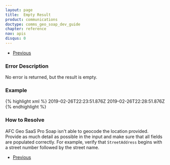 ```yaml
---
layout: page
title:  Empty Result
product: communications
doctype: comms_geo_soap_dev_guide
chapter: reference
nav: apis
disqus: 0
---
```


<ul class="pager">
  <li class="previous"><a href="/communications/dev-guide_geo_soap/reference/errors/"><i class="glyphicon glyphicon-chevron-left"></i>Previous</a></li>
</ul>

<h3>Error Description</h3>
No error is returned, but the result is empty.

<h3>Example</h3>
{% highlight xml %}
<s:Envelope xmlns:s="http://schemas.xmlsoap.org/soap/envelope/" xmlns:u="http://docs.oasis-open.org/wss/2004/01/oasis-200401-wss-wssecurity-utility-1.0.xsd">
    <s:Header>
        <o:Security s:mustUnderstand="1" xmlns:o="http://docs.oasis-open.org/wss/2004/01/oasis-200401-wss-wssecurity-secext-1.0.xsd">
            <u:Timestamp u:Id="_0">
                <u:Created>2019-02-26T22:23:51.876Z</u:Created>
                <u:Expires>2019-02-26T22:28:51.876Z</u:Expires>
            </u:Timestamp>
        </o:Security>
    </s:Header>
    <s:Body>
        <GeocodeAddressResponse xmlns="http://tempuri.org/">
            <GeocodeAddressResult i:nil="true" xmlns:a="http://schemas.datacontract.org/2004/07/EZGeoSaaS" xmlns:i="http://www.w3.org/2001/XMLSchema-instance"/>
        </GeocodeAddressResponse>
    </s:Body>
</s:Envelope>
{% endhighlight %}

<h3>How to Resolve</h3>
AFC Geo SaaS Pro Soap isn't able to geocode the location provided.  Provide as much detail as possible in the input and make sure that all fields are populated correctly.  For example, verify that <code>StreetAddress</code> begins with a street number followed by the street name.

<ul class="pager">
  <li class="previous"><a href="/communications/dev-guide_geo_soap/reference/errors/"><i class="glyphicon glyphicon-chevron-left"></i>Previous</a></li>
</ul>